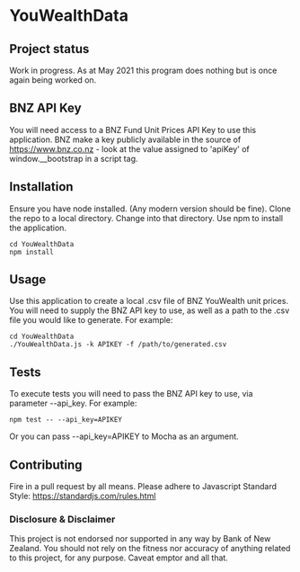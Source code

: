 # YouWealthData

## Project status
Work in progress. As at May 2021 this program does nothing but is once again being worked on.

## BNZ API Key
You will need access to a BNZ Fund Unit Prices API Key to use this application. 
BNZ make a key publicly available in the source of https://www.bnz.co.nz - look at the value assigned to 'apiKey' of window.__bootstrap in a script tag.

## Installation
Ensure you have node installed. (Any modern version should be fine). 
Clone the repo to a local directory. Change into that directory. Use npm to install the application.

```
cd YouWealthData
npm install
```

## Usage
Use this application to create a local .csv file of BNZ YouWealth unit prices. 
You will need to supply the BNZ API key to use, as well as a path to the .csv file you would like to generate. 
For example:

```
cd YouWealthData
./YouWealthData.js -k APIKEY -f /path/to/generated.csv
```

## Tests

To execute tests you will need to pass the BNZ API key to use, via parameter --api_key.
For example:

```
npm test -- --api_key=APIKEY
```

Or you can pass --api_key=APIKEY to Mocha as an argument.

## Contributing
Fire in a pull request by all means. Please adhere to Javascript Standard Style: https://standardjs.com/rules.html

### Disclosure & Disclaimer
This project is not endorsed nor supported in any way by Bank of New Zealand. You should not rely on the fitness nor accuracy of anything related to this project, for any purpose. Caveat emptor and all that.